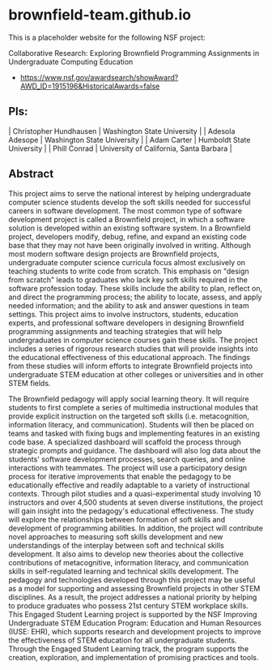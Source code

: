 # brownfield-team.github.io

This is a placeholder website for the following NSF project:

Collaborative Research: Exploring Brownfield Programming Assignments in Undergraduate Computing Education

* <https://www.nsf.gov/awardsearch/showAward?AWD_ID=1915196&HistoricalAwards=false>

## PIs:

| Christopher Hundhausen | Washington State University |
| Adesola Adesope        | Washington State University |
| Adam Carter            | Humboldt State University |
| Phill Conrad           | University of California, Santa Barbara |

## Abstract

This project aims to serve the national interest by helping undergraduate computer science students develop the soft skills needed for successful careers in software development. The most common type of software development project is called a Brownfield project, in which a software solution is developed within an existing software system. In a Brownfield project, developers modify, debug, refine, and expand an existing code base that they may not have been originally involved in writing. Although most modern software design projects are Brownfield projects, undergraduate computer science curricula focus almost exclusively on teaching students to write code from scratch. This emphasis on "design from scratch" leads to graduates who lack key soft skills required in the software profession today. These skills include the ability to plan, reflect on, and direct the programming process; the ability to locate, assess, and apply needed information; and the ability to ask and answer questions in team settings. This project aims to involve instructors, students, education experts, and professional software developers in designing Brownfield programming assignments and teaching strategies that will help undergraduates in computer science courses gain these skills. The project includes a series of rigorous research studies that will provide insights into the educational effectiveness of this educational approach. The findings from these studies will inform efforts to integrate Brownfield projects into undergraduate STEM education at other colleges or universities and in other STEM fields. 

The Brownfield pedagogy will apply social learning theory. It will require students to first complete a series of multimedia instructional modules that provide explicit instruction on the targeted soft skills (i.e. metacognition, information literacy, and communication). Students will then be placed on teams and tasked with fixing bugs and implementing features in an existing code base. A specialized dashboard will scaffold the process through strategic prompts and guidance. The dashboard will also log data about the students' software development processes, search queries, and online interactions with teammates. The project will use a participatory design process for iterative improvements that enable the pedagogy to be educationally effective and readily adaptable to a variety of instructional contexts. Through pilot studies and a quasi-experimental study involving 10 instructors and over 4,500 students at seven diverse institutions, the project will gain insight into the pedagogy's educational effectiveness. The study will explore the relationships between formation of soft skills and development of programming abilities. In addition, the project will contribute novel approaches to measuring soft skills development and new understandings of the interplay between soft and technical skills development. It also aims to develop new theories about the collective contributions of metacognitive, information literacy, and communication skills in self-regulated learning and technical skills development. The pedagogy and technologies developed through this project may be useful as a model for supporting and assessing Brownfield projects in other STEM disciplines. As a result, the project addresses a national priority by helping to produce graduates who possess 21st century STEM workplace skills. This Engaged Student Learning project is supported by the NSF Improving Undergraduate STEM Education Program: Education and Human Resources (IUSE: EHR), which supports research and development projects to improve the effectiveness of STEM education for all undergraduate students. Through the Engaged Student Learning track, the program supports the creation, exploration, and implementation of promising practices and tools.
